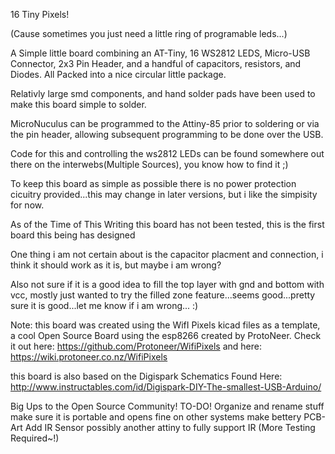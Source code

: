 ﻿16 Tiny Pixels!

(Cause sometimes you just need a little ring of programable leds...)

A Simple little board combining an AT-Tiny, 16 WS2812 LEDS, Micro-USB Connector, 2x3 Pin Header, and a handful of capacitors, resistors, and Diodes. All Packed into a nice circular little package.

Relativly large smd components, and hand solder pads have been used to make this board simple to solder.

MicroNuculus can be programmed to the Attiny-85 prior to soldering or via the pin header, allowing subsequent programming to be done over the USB.

Code for this and controlling the ws2812 LEDs can be found somewhere out there on the interwebs(Multiple Sources), you know how to find it ;)

To keep this board as simple as possible there is no power protection cicuitry provided...this may change in later versions, but i like the simpisity for now.

As of the Time of This Writing this board has not been tested, this is the first board this being has designed

One thing i am not certain about is the capacitor placment and connection, i think it should work as it is, but maybe i am wrong?

Also not sure if it is a good idea to fill the top layer with gnd and bottom with vcc, mostly just wanted to try the filled zone feature...seems good...pretty sure it is good...let me know if i am wrong... :)

Note: this board was created using the WifI Pixels kicad files as a template, a cool Open Source Board using the esp8266 created by ProtoNeer.
Check it out here:
https://github.com/Protoneer/WifiPixels
and here:
https://wiki.protoneer.co.nz/WifiPixels

this board is also based on the Digispark Schematics Found Here:
http://www.instructables.com/id/Digispark-DIY-The-smallest-USB-Arduino/

Big Ups to the Open Source Community!
TO-DO!
Organize and rename stuff
make sure it is portable and opens fine on other systems 
make bettery PCB-Art
Add IR Sensor possibly another attiny to fully support IR (More Testing Required~!)


